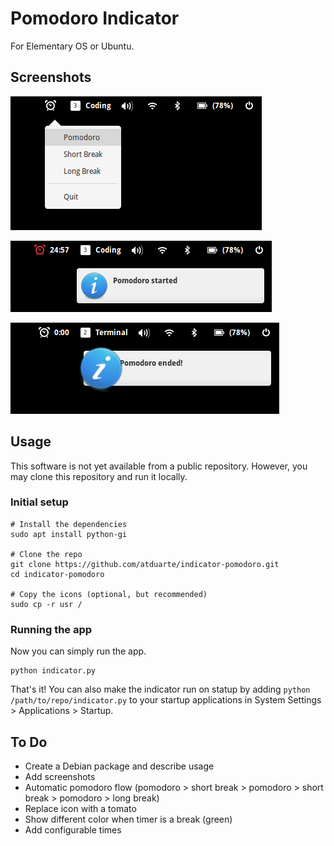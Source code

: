 # Pomodoro Indicator

For Elementary OS or Ubuntu.

## Screenshots

![](screenshots/1.png)

![](screenshots/3.png)

![](screenshots/2.png)


## Usage

This software is not yet available from a public repository. However, you may clone this repository and run it locally.

### Initial setup

```
# Install the dependencies
sudo apt install python-gi

# Clone the repo
git clone https://github.com/atduarte/indicator-pomodoro.git
cd indicator-pomodoro

# Copy the icons (optional, but recommended)
sudo cp -r usr /
```

### Running the app

Now you can simply run the app.

```
python indicator.py
```

That's it! You can also make the indicator run on statup by adding `python /path/to/repo/indicator.py` to your startup applications in System Settings > Applications > Startup.


## To Do

* Create a Debian package and describe usage
* Add screenshots
* Automatic pomodoro flow (pomodoro > short break > pomodoro > short break > pomodoro > long break)
* Replace icon with a tomato
* Show different color when timer is a break (green)
* Add configurable times
